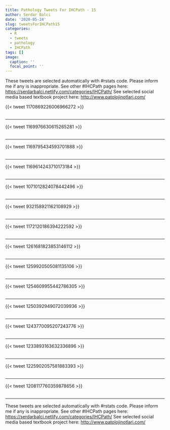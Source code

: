 ```yaml
---
title: Pathology Tweets For IHCPath - 15
author: Serdar Balci
date: '2020-05-24'
slug: tweetsForIHCPath15
categories:
  - R
  - tweets
  - pathology
  - IHCPath
tags: []
image:
  caption: ''
  focal_point: ''
---
```



These tweets are selected automatically with #rstats code. Please inform me if any is inappropriate.
See other #IHCPath pages here: https://serdarbalci.netlify.com/categories/IHCPath/ 
See selected social media based textbook project here: http://www.patolojinotlari.com/

{{< tweet 1170869226006966272 >}}
<br>
<br>
<hr>
{{< tweet 1169976630615265281 >}}
<br>
<br>
<hr>
{{< tweet 1169795434593701888 >}}
<br>
<br>
<hr>
{{< tweet 1169614243710173184 >}}
<br>
<br>
<hr>
{{< tweet 1071012824078442496 >}}
<br>
<br>
<hr>
{{< tweet 932158921162108929 >}}
<br>
<br>
<hr>
{{< tweet 1172120186394222592 >}}
<br>
<br>
<hr>
{{< tweet 1261681823853146112 >}}
<br>
<br>
<hr>
{{< tweet 1259920505081135106 >}}
<br>
<br>
<hr>
{{< tweet 1254609955442786305 >}}
<br>
<br>
<hr>
{{< tweet 1250392949072039936 >}}
<br>
<br>
<hr>
{{< tweet 1243770095207243776 >}}
<br>
<br>
<hr>
{{< tweet 1233893163632336896 >}}
<br>
<br>
<hr>
{{< tweet 1225902057581883393 >}}
<br>
<br>
<hr>
{{< tweet 1208117760359878656 >}}
<br>
<br>
<hr>


These tweets are selected automatically with #rstats code. Please inform me if any is inappropriate.
See other #IHCPath pages here: https://serdarbalci.netlify.com/categories/IHCPath/ 
See selected social media based textbook project here: http://www.patolojinotlari.com/
